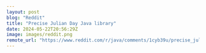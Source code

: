 ```yaml
---
layout: post
blog: "Reddit"
title: "Precise Julian Day Java library"
date: 2024-05-22T20:56:29Z
image: images/reddit.png
remote_url: "https://www.reddit.com/r/java/comments/1cyb39u/precise_julian_day_java_library/"
---
```

